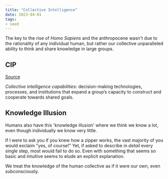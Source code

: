 ```yaml
---
title: "Collective Intelligence"
date: 2023-04-01
tags:
- seed
---
```


The key to the rise of *Homo Sapiens* and the anthropocene wasn't due to the rationality of any individual human, but rather our collective unparalleled ability to think and share knowledge in large groups.

## CIP
[Source](https://cip.org/whitepaper)

_Collective intelligence capabilities_: decision-making technologies, processes, and institutions that expand a group’s capacity to construct and cooperate towards shared goals.

## Knowledge Illusion
Humans also have this 'knowledge illusion' where we think we know a lot, even though individually we know very little.

If I were to ask you if you knew how a zipper works, the vast majority of you would exclaim "yes, of course!" Yet, if asked to describe in *detail* every single step, most would fail to do so. Even with something that seems so basic and intuitive seems to elude an explicit explanation. 

We treat the knowledge of the human collective as if it were our own, even subconsciously.
